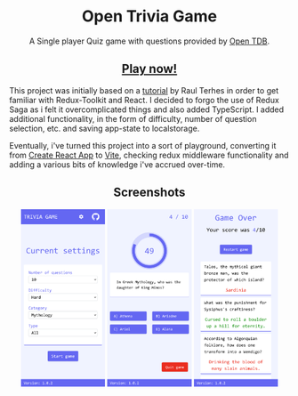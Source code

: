 <div align="center">
  <h1> Open Trivia Game</h1>

  <p>
  A Single player Quiz game with questions provided by <a href="https://opentdb.com" rel="nofollow">Open TDB</a>.
  </p>

  <h2>
    <a href="https://gitchaoslord.github.io/jawabnya-quizz/" rel="nofollow">Play now!</a>
  </h2>
</div>

This project was initially based on a [tutorial](https://www.youtube.com/watch?v=C9g-Zhsd_FE) by Raul Terhes in order to get familiar with Redux-Toolkit and React. I decided to forgo the use of Redux Saga as i felt it overcomplicated things and also added TypeScript.
I added additional functionality, in the form of difficulty, number of question selection, etc. and saving app-state to localstorage.

Eventually, i've turned this project into a sort of playground, converting it from [Create React App](https://github.com/facebook/create-react-app) to [Vite](https://vitejs.dev/), checking redux middleware functionality and adding a various bits of knowledge i've accrued over-time.

<div align="center">
  <h2>Screenshots</h2>
  <picture>
    <source media="(prefers-color-scheme: dark)" srcset="./screenshots/dark-mobile-start.png">
    <img width="30%" alt="Game settings selection" src="./screenshots/light-mobile-start.png">
  </picture>
  <picture>
    <source media="(prefers-color-scheme: dark)" srcset="./screenshots/dark-mobile-playing.png">
    <img width="30%" alt="Playing the game" src="./screenshots/light-mobile-playing.png">
  </picture>
  <picture>
    <source media="(prefers-color-scheme: dark)" srcset="./screenshots/dark-mobile-end.png">
    <img width="30%" alt="Results" src="./screenshots/light-mobile-end.png">
  </picture>
</div>
